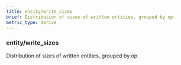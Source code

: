 ```yaml
---
title: entity/write_sizes
brief: Distribution of sizes of written entities, grouped by op.
metric_type: derive
---
```

### entity/write_sizes

Distribution of sizes of written entities, grouped by op.